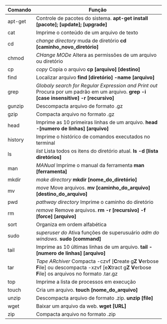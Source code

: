 
Comando|Função
---------|---------------
apt-get| Controle de pacotes do sistema. **apt-get install [pacote]; [update]; [upgrade]**
cat| Imprime o conteúdo de um arquivo de texto
cd| _change directory_ muda de diretório **cd [caminho_novo_diretório]**
chmod| _CHange MODe_ Altera as permissões de um arquivo ou diretório
cp| _copy_ Copia o arquivo **cp [arquivo] [destino]** 
find| Localizar arquivo **find [diretório] -name [arquivo]**
grep| _Globaly search for Regular Expression and Print out_ Procura por um padrão em um arquivo. **grep -i [case insensitive] -r [recursivo]**
gunzip| Descompacta arquivo de formato .gz
gzip| Compacta arquivo no formato .gz
head| Imprime as 10 primeiras linhas de um arquivo. **head -[numero de linhas] [arquivo]**
history| Imprime o histórico de comandos executados no terminal
ls| _list_ Lista todos os itens do diretório atual. **ls -d [lista diretórios]**
man| _MANual_ Imprime o manual da ferramenta **man [ferramenta]**
mkdir| _make directory_ **mkdir [nome_do_diretório]**
mv| _move_ Move arquivos. **mv [caminho_do_arquivo] [destino_do_arquivo]**
pwd| _pathway directory_ Imprime o caminho do diretório
rm| _remove_ Remove arquivos. **rm -r [recursivo] -f [force] [arquivo]**
sort| Organiza em ordem alfabética
sudo| _superuser do_ Ativa funções de superusuário _adm do windows_. **sudo [command]**
tail| Imprime as 10 últimas linhas de um arquivo. **tail -[numero de linhas] [arquivo]**
tar| _Tape ARchiver_ Compacta -czvf [**C**reate g**Z V**erbose **F**ile] ou descompacta -xzvf [e**X**tract g**Z V**erbose **F**ile] os arquivos no formato .tar.gz
top| Imprime a lista de processos em execução
touch| Cria um arquivo. **touch [nome_do_arquivo]**
unzip| Descompacta arquivo de formato .zip. **unzip [file]**
wget| Baixar um arquivo da web. **wget [URL]**
zip| Compacta arquivo no formato .zip
